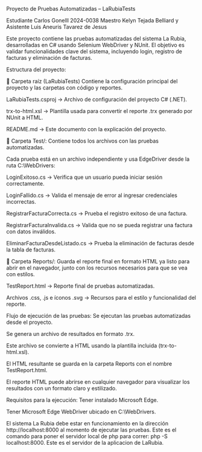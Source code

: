 Proyecto de Pruebas Automatizadas – LaRubiaTests

Estudiante Carlos Gonelll 2024-0038
Maestro Kelyn Tejada Belliard y Asistente Luis Aneuris Tavarez de Jesus


Este proyecto contiene las pruebas automatizadas del sistema La Rubia, desarrolladas en C# usando Selenium WebDriver y NUnit.
El objetivo es validar funcionalidades clave del sistema, incluyendo login, registro de facturas y eliminación de facturas.


Estructura del proyecto:


📂 Carpeta raíz (LaRubiaTests)
Contiene la configuración principal del proyecto y las carpetas con código y reportes.

LaRubiaTests.csproj → Archivo de configuración del proyecto C# (.NET).

trx-to-html.xsl → Plantilla usada para convertir el reporte .trx generado por NUnit a HTML.

README.md → Este documento con la explicación del proyecto.



📂 Carpeta Test/:
Contiene todos los archivos con las pruebas automatizadas.

Cada prueba está en un archivo independiente y usa EdgeDriver desde la ruta C:\WebDrivers\:

LoginExitoso.cs → Verifica que un usuario pueda iniciar sesión correctamente.

LoginFallido.cs → Valida el mensaje de error al ingresar credenciales incorrectas.

RegistrarFacturaCorrecta.cs → Prueba el registro exitoso de una factura.

RegistrarFacturaInvalida.cs → Valida que no se pueda registrar una factura con datos inválidos.

EliminarFacturaDesdeListado.cs → Prueba la eliminación de facturas desde la tabla de facturas.



📂 Carpeta Reports/:
Guarda el reporte final en formato HTML ya listo para abrir en el navegador, junto con los recursos necesarios para que se vea con estilos.

TestReport.html → Reporte final de pruebas automatizadas.

Archivos .css, .js e íconos .svg → Recursos para el estilo y funcionalidad del reporte.



Flujo de ejecución de las pruebas:
Se ejecutan las pruebas automatizadas desde el proyecto.

Se genera un archivo de resultados en formato .trx.

Este archivo se convierte a HTML usando la plantilla incluida (trx-to-html.xsl).

El HTML resultante se guarda en la carpeta Reports con el nombre TestReport.html.

El reporte HTML puede abrirse en cualquier navegador para visualizar los resultados con un formato claro y estilizado.




Requisitos para la ejecución:
Tener instalado Microsoft Edge.

Tener Microsoft Edge WebDriver ubicado en C:\WebDrivers\.

El sistema La Rubia debe estar en funcionamiento en la dirección http://localhost:8000 al momento de ejecutar las pruebas. Este es el comando para poner el servidor local de php para correr: php -S localhost:8000. Este es el servidor de la aplicacion de LaRubia.
